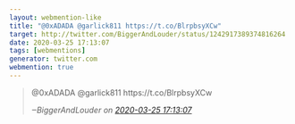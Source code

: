 ```yaml
---
layout: webmention-like
title: "@0xADADA @garlick811 https://t.co/BlrpbsyXCw"
target: http://twitter.com/BiggerAndLouder/status/1242917389374816264
date: 2020-03-25 17:13:07
tags: [webmentions]
generator: twitter.com
webmention: true
---
```




<blockquote class="external-citation">
  <p>
    @0xADADA @garlick811 https://t.co/BlrpbsyXCw
  </p>
  <cite>‒<span class="p-author p-name">BiggerAndLouder</span>
    on
    <a href="http://twitter.com/BiggerAndLouder/status/1242917389374816264" rel="external nofollow" target="_blank">2020-03-25 17:13:07</a>
  </cite>
</blockquote>



